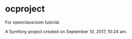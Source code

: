 ocproject
=========

For openclassroom tutorial.

A Symfony project created on September 10, 2017, 10:24 am.
